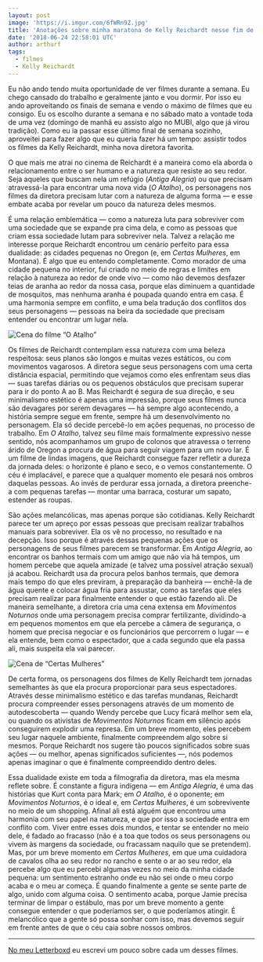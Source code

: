 ```yaml
---
layout: post
image: 'https://i.imgur.com/6fWRn9Z.jpg'
title: 'Anotações sobre minha maratona de Kelly Reichardt nesse fim de semana'
date: '2018-06-24 22:58:01 UTC'
author: arthurf
tags:
  - filmes
  - Kelly Reichardt
---
```


Eu não ando tendo muita oportunidade de ver filmes durante a semana. Eu chego cansado do trabalho e geralmente janto e vou dormir. Por isso eu ando aproveitando os finais de semana e vendo o máximo de filmes que eu consigo. Eu os escolho durante a semana e no sábado mato a vontade toda de uma vez (domingo de manhã eu assisto algo no MUBI, algo que já virou tradição). Como eu ia passar esse último final de semana sozinho, aproveitei para fazer algo que eu queria fazer há um tempo: assistir todos os filmes da Kelly Reichardt, minha nova diretora favorita.

O que mais me atrai no cinema de Reichardt é a maneira como ela aborda o relacionamento entre o ser humano e a natureza que resiste ao seu redor. Seja aqueles que buscam nela um refúgio (_Antiga Alegria_) ou que precisam atravessá-la para encontrar uma nova vida (_O Atalho_), os personagens nos filmes da diretora precisam lutar com a natureza de alguma forma — e esse embate acaba por revelar um pouco da natureza deles mesmos.

É uma relação emblemática — como a natureza luta para sobreviver com uma sociedade que se expande pra cima dela, e como as pessoas que criam essa sociedade lutam para sobreviver nela. Talvez a relação me interesse porque Reichardt encontrou um cenário perfeito para essa dualidade: as cidades pequenas no Oregon (e, em _Certas Mulheres_, em Montana). É algo que eu entendo completamente. Como morador de uma cidade pequena no interior, fui criado no meio de regras e limites em relação à natureza ao redor de onde vivo — como não devemos desfazer teias de aranha ao redor da nossa casa, porque elas diminuem a quantidade de mosquitos, mas nenhuma aranha é poupada quando entra em casa. É uma harmonia sempre em conflito, e uma bela tradução dos conflitos dos seus personagens — pessoas na beira da sociedade que precisam entender ou encontrar um lugar nela.

![Cena do filme “O Atalho”](https://i.imgur.com/RFWuQN7.jpg)

Os filmes de Reichardt contemplam essa natureza com uma beleza respeitosa: seus planos são longos e muitas vezes estáticos, ou com movimentos vagarosos. A diretora segue seus personagens com uma certa distância espacial, permitindo que vejamos como eles enfrentam seus dias — suas tarefas diárias ou os pequenos obstáculos que precisam superar para ir do ponto A ao B. Mas Reichardt é segura de sua direção, e seu minimalismo estético é apenas uma impressão, porque seus filmes nunca são devagares por serem devagares — há sempre algo acontecendo, a história sempre segue em frente, sempre há um desenvolvimento no personagem. Ela só decide percebê-lo em ações pequenas, no processo de trabalho. Em _O Atalho_, talvez seu filme mais formalmente expressivo nesse sentido, nós acompanhamos um grupo de colonos que atravessa o terreno árido de Oregon a procura de água para seguir viagem para um novo lar. É um filme de lindas imagens, que Reichardt consegue fazer refletir a dureza da jornada deles: o horizonte é plano e seco, e o vemos constantemente. O céu é implacável, e parece que a qualquer momento ele pesará nos ombros daquelas pessoas. Ao invés de perdurar essa jornada, a diretora preenche-a com pequenas tarefas — montar uma barraca, costurar um sapato, estender as roupas.

São ações melancólicas, mas apenas porque são cotidianas. Kelly Reichardt parece ter um apreço por essas pessoas que precisam realizar trabalhos manuais para sobreviver. Ela os vê no processo, no resultado e na decepção. Isso porque é através dessas pequenas ações que os personagens de seus filmes parecem se transformar. Em _Antiga Alegria_, ao encontrar os banhos termais com um amigo que não via há tempos, um homem percebe que aquela amizade (e talvez uma possível atração sexual) já acabou. Reichardt usa da procura pelos banhos termais, que demora mais tempo do que eles previram, à preparação da banheira — enchê-la de água quente e colocar água fria para assustar, como as tarefas que eles precisam realizar para finalmente entender o que estão fazendo ali. De maneira semelhante, a diretora cria uma cena extensa em _Movimentos Noturnos_ onde uma personagem precisa comprar fertilizante, dividindo-a em pequenos momentos em que ela percebe a câmera de segurança, o homem que precisa negociar e os funcionários que percorrem o lugar — e ela entende, bem como o espectador, que a cada segundo que ela passa ali, mais suspeita ela vai parecer.

![Cena de “Certas Mulheres”](https://i.imgur.com/6fWRn9Z.jpg)

De certa forma, os personagens dos filmes de Kelly Reichardt tem jornadas semelhantes às que ela procura proporcionar para seus espectadores. Através desse minimalismo estético e das tarefas mundanas, Reichardt procura compreender esses personagens através de um momento de autodescoberta — quando Wendy percebe que Lucy ficará melhor sem ela, ou quando os ativistas de _Movimentos Noturnos_ ficam em silêncio após conseguirem explodir uma represa. Em um breve momento, eles percebem seu lugar naquele ambiente, finalmente compreendem algo sobre si mesmos. Porque Reichardt nos sugere tão poucos significados sobre suas ações — ou melhor, apenas significados suficientes —, nós podemos apenas imaginar o que é finalmente compreendido dentro deles.

Essa dualidade existe em toda a filmografia da diretora, mas ela mesma reflete sobre. É constante a figura indígena — em _Antiga Alegria_, é uma das histórias que Kurt conta para Mark; em _O Atalho_, é o oponente; em _Movimentos Noturnos_, é o ideal e, em _Certas Mulheres_, é um sobrevivente no meio de um shopping. Afinal ali está alguém que encontrou uma harmonia com seu papel na natureza, e que por isso a sociedade entra em conflito com. Viver entre esses dois mundos, e tentar se entender no meio dele, é fadado ao fracasso (não é a toa que todos os seus personagens ou vivem às margens da sociedade, ou fracassam naquilo que se pretendem). Mas, por um breve momento em _Certas Mulheres_, em que uma cuidadora de cavalos olha ao seu redor no rancho e sente o ar ao seu redor, ela percebe algo que eu percebi algumas vezes no meio da minha cidade pequena: um sentimento estranho onde eu não sei onde o meu corpo acaba e o meu ar começa. É quando finalmente a gente se sente parte de algo, unido com alguma coisa. O sentimento acaba, porque Jamie precisa terminar de limpar o estábulo, mas por um breve momento a gente consegue entender o que poderíamos ser, o que poderíamos atingir. É melancólico que a gente só possa sonhar com isso, mas devemos seguir em frente antes de que o céu caia sobre nossos ombros.

---

[No meu Letterboxd](https://letterboxd.com/arthrfrts/tag/maratona:reichardt/reviews/) eu escrevi um pouco sobre cada um desses filmes.
